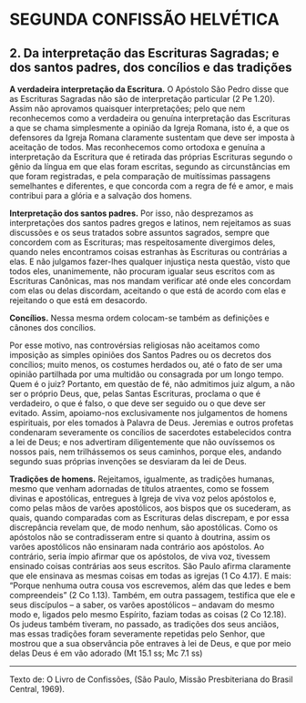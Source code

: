 # SEGUNDA CONFISSÃO HELVÉTICA

## 2. Da interpretação das Escrituras Sagradas; e dos santos padres, dos concílios e das tradições
**A verdadeira interpretação da Escritura.** O Apóstolo São Pedro disse que as Escrituras Sagradas não são de interpretação particular (2 Pe 1.20). Assim não aprovamos quaisquer interpretações; pelo que nem reconhecemos como a verdadeira ou genuína interpretação das Escrituras a que se chama simplesmente a opinião da Igreja Romana, isto é, a que os defensores da Igreja Romana claramente sustentam que deve ser imposta à aceitação de todos. Mas reconhecemos como ortodoxa e genuína a interpretação da Escritura que é retirada das próprias Escrituras segundo o gênio da língua em que elas foram escritas, segundo as circunstâncias em que foram registradas, e pela comparação de muitíssimas passagens semelhantes e diferentes, e que concorda com a regra de fé e amor, e mais contribui para a glória e a salvação dos homens.

**Interpretação dos santos padres.** Por isso, não desprezamos as interpretações dos santos padres gregos e latinos, nem rejeitamos as suas discussões e os seus tratados sobre assuntos sagrados, sempre que concordem com as Escrituras; mas respeitosamente divergimos deles, quando neles encontramos coisas estranhas às Escrituras ou contrárias a elas. E não julgamos fazer-lhes qualquer injustiça nesta questão, visto que todos eles, unanimemente, não procuram igualar seus escritos com as Escrituras Canônicas, mas nos mandam verificar até onde eles concordam com elas ou delas discordam, aceitando o que está de acordo com elas e rejeitando o que está em desacordo.

**Concílios.** Nessa mesma ordem colocam-se também as definições e cânones dos concílios.

Por esse motivo, nas controvérsias religiosas não aceitamos como imposição as simples opiniões dos Santos Padres ou os decretos dos concílios; muito menos, os costumes herdados ou, até o fato de ser uma opinião partilhada por uma multidão ou consagrada por um longo tempo. Quem é o juiz? Portanto, em questão de fé, não admitimos juiz algum, a não ser o próprio Deus, que, pelas Santas Escrituras, proclama o que é verdadeiro, o que é falso, o que deve ser seguido ou o que deve ser evitado. Assim, apoiamo-nos exclusivamente nos julgamentos de homens espirituais, por eles tomados à Palavra de Deus. Jeremias e outros profetas condenaram severamente os concílios de sacerdotes estabelecidos contra a lei de Deus; e nos advertiram diligentemente que não ouvíssemos os nossos pais, nem trilhássemos os seus caminhos, porque eles, andando segundo suas próprias invenções se desviaram da lei de Deus.

**Tradições de homens.** Rejeitamos, igualmente, as tradições humanas, mesmo que venham adornadas de títulos atraentes, como se fossem divinas e apostólicas, entregues à Igreja de viva voz pelos apóstolos e, como pelas mãos de varões apostólicos, aos bispos que os sucederam, as quais, quando comparadas com as Escrituras delas discrepam, e por essa discrepância revelam que, de modo nenhum, são apostólicas. Como os apóstolos não se contradisseram entre si quanto à doutrina, assim os varões apostólicos não ensinaram nada contrário aos apóstolos. Ao contrário, seria ímpio afirmar que os apóstolos, de viva voz, tivessem ensinado coisas contrárias aos seus escritos. São Paulo afirma claramente que ele ensinava as mesmas coisas em todas as igrejas (1 Co 4.17). E mais: “Porque nenhuma outra cousa vos escrevemos, além das que ledes e bem compreendeis” (2 Co 1.13). Também, em outra passagem, testifica que ele e seus discípulos – a saber, os varões apostólicos – andavam do mesmo modo e, ligados pelo mesmo Espírito, faziam todas as coisas (2 Co 12.18). Os judeus também tiveram, no passado, as tradições dos seus anciãos, mas essas tradições foram severamente repetidas pelo Senhor, que mostrou que a sua observância põe entraves à lei de Deus, e que por meio delas Deus é em vão adorado (Mt 15.1 ss; Mc 7.1 ss)

---

Texto de: O Livro de Confissões, (São Paulo, Missão Presbiteriana do Brasil Central, 1969).
